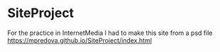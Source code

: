 # SiteProject
For the practice in InternetMedia I had to make this site from a psd file
https://mpredova.github.io/SiteProject/index.html
